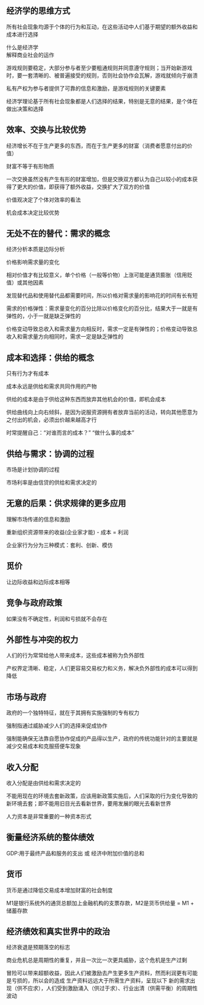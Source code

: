 ## 经济学的思维方式

所有社会现象均源于个体的行为和互动，在这些活动中人们基于期望的额外收益和成本进行选择  

什么是经济学  
解释商业社会的运作

游戏规则要稳定，大部分参与者至少要粗通规则并同意遵守规则；当开始新游戏时，要一套清晰的、被普遍接受的规则，否则社会协作会瓦解，游戏就倾向于崩溃  

私有产权为参与者提供了可靠的信息和激励，是游戏规则的关键要素

经济学理论基于所有社会现象都是人们选择的结果，特别是无意的结果，是个体在做出决策和选择

## 效率、交换与比较优势

经济增长不在于生产更多的东西，而在于生产更多的财富（消费者愿意付出的价值）

财富不等于有形物质

一次交换虽然没有产生有形的财富增加，但是交换双方都认为自己以较小的成本获得了更大的价值，即获得了额外收益，交换扩大了双方的价值

价值观决定了个体对效率的看法

机会成本决定比较优势

## 无处不在的替代：需求的概念

经济分析本质是边际分析

价格影响需求量的变化

相对价值才有比较意义，单个价格（一般等价物）上涨可能是通货膨胀（信用贬值）或其他因素

发现替代品和使用替代品都需要时间，所以价格对需求量的影响花的时间有长有短

需求的价格弹性：需求量变化的百分比除以价格变化的百分比，结果大于一就是有弹性的，小于一就是缺乏弹性的

价格变动导致总收入和需求量方向相反时，需求一定是有弹性的；价格变动导致总收入和需求量方向相同时，需求一定是缺乏弹性的


## 成本和选择：供给的概念

只有行为才有成本

成本永远是供给和需求共同作用的产物

供给的成本是由于供给这种东西而放弃其他机会的价值，即机会成本

供给曲线向上向右倾斜，是因为说服资源拥有者放弃当前的活动，转向其他愿意为之付出的机会，必须出价越来越高才行

时常提醒自己：“对谁而言的成本？”  “做什么事的成本”

## 供给与需求：协调的过程

市场是计划协调的过程

市场利率是由信贷的供给和需求决定的

## 无意的后果：供求规律的更多应用

理解市场传递的信息和激励

重新组织资源带来的收益(企业家才能) - 成本 = 利润

企业家行为分为三种模式：套利、创新、模仿


## 觅价

让边际收益和边际成本相等

## 竞争与政府政策

如果没有不确定性，利润和亏损就不会存在

## 外部性与冲突的权力

人们的行为常常给他人带来成本，这些成本被称为负外部性

产权界定清晰、稳定，人们更容易交易权力和义务，解决负外部性的成本可以得到降低

## 市场与政府

政府的一个独特特征，就在于其拥有实施强制的专有权力

强制指通过威胁减少人们的选择来促成协作

强制能确保无法靠自愿协作促成的产品得以生产，政府的传统功能针对的主要就是减少交易成本和克服搭便车现象

## 收入分配

收入分配是由供给和需求决定的

不能用现在的环境去套新政策，应该用新政策实施后，人们采取的行为变化导致的新环境去套；即不能用旧目光去看新世界，要用发展的眼光去看新世界

人力资本是非常重要的一种资本形式

## 衡量经济系统的整体绩效

GDP:用于最终产品和服务的支出 或 经济中附加价值的总和

## 货币

货币是通过降低交易成本增加财富的社会制度

M1是银行系统外的通货总额加上金融机构的支票存款，M2是货币供给量 = M1 + 储蓄存款

## 经济绩效和真实世界中的政治

经济衰退是预期落空的标志

商业危机总是周期性的重复，并且一次比一次更具威胁，这个危机是生产过剩

冒险可以带来超额收益，因此人们被激励去产生更多生产资料，然而利润更有可能是亏损的，所以会的造成 生产资料远远大于所需生产资料，呈现以下
新的需求出现（供不应求），人们受到激励涌入（供过于求）、行业出清（供需平衡）的周期性波动
